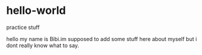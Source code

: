 # hello-world
practice stuff

hello my name is Bibi.im supposed to add some stuff here about myself but i dont really know what to say. 
